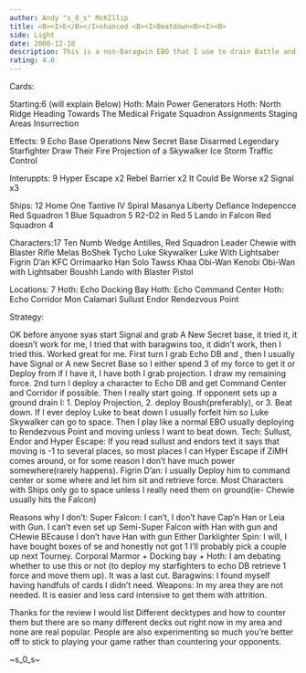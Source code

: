 ```yaml
---
author: Andy "s_0_s" McKIllip
title: <B><I>E</B></I>nhanced <B><I>Beatdown<B><I><B>
side: Light
date: 2000-12-10
description: This is a non-Baragwin EBO that I use to drain Battle and Beat. It uses a different aproach than the signal/A New Secret Base start.
rating: 4.0
---
```

Cards: 

Starting:6 (will explain Below)
Hoth: Main Power Generators
Hoth: North Ridge
Heading Towards The Medical Frigate
Squadron Assignments
Staging Areas
Insurrection

Effects: 9
Echo Base Operations
New Secret Base
Disarmed
Legendary Starfighter
Draw Their Fire
Projection of a Skywalker
Ice Storm
Traffic Control

Interuppts: 9
Hyper Escape x2
Rebel Barrier x2
It Could Be Worse x2
Signal x3

Ships: 12
Home One
Tantive IV
Spiral
Masanya
Liberty
Defiance
Indepencce
Red Squadron 1
Blue Squadron 5
R2-D2 in Red 5
Lando in Falcon
Red Squadron 4

Characters:17
Ten Numb
Wedge Antilles, Red Squadron Leader
Chewie with Blaster Rifle
Melas
BoShek
Tycho
Luke Skywalker
Luke With Lightsaber
Figrin D’an
KFC
Orrimaarko
Han Solo
Tawss Khaa
Obi-Wan Kenobi
Obi-Wan with Lightsaber
Boushh
Lando with Blaster Pistol

Locations: 7
Hoth: Echo Docking Bay
Hoth: Echo Command Center
Hoth: Echo Corridor
Mon Calamari
Sullust
Endor
Rendezvous Point  

Strategy: 

OK before anyone syas start Signal and grab A New Secret base, it tried it, it doesn’t work for me, I tried that with baragwins too, it didn’t work, then I tried this. Worked great for me. First turn I grab Echo DB and , then I usually have Signal or A new Secret Base so I either spend 3 of my force to get it or Deploy from if I have it, I have both I grab projection. I draw my remaining force. 2nd turn I deploy a character to Echo DB and get Command Center and Corridor if possible. Then I really start going. If opponent sets up a ground drain I: 1. Deploy Projection, 2. deploy Boush(preferably), or 3. Beat down. If I ever deploy Luke to beat down I usually forfeit him so Luke Skywalker can go to space. Then I play like a normal EBO usually deploying to Rendezvous Point and moving unless I want to beat down.
Tech:
Sullust, Endor and Hyper Escape: If you read sullust and endors text it says that moving is -1 to several places, so most places I can Hyper Escape if ZiMH comes around, or for some reason I don’t have much power somewhere(rarely happens).
Figrin D’an: I usually Deploy him to command center or some where and let him sit and retrieve force. Most Characters with Ships only go to space unless I really need them on ground(ie- Chewie usually hits the Falcon)

Reasons why I don’t:
Super Falcon: I can’t, I don’t have Cap’n Han or Leia with Gun. I can’t even set up Semi-Super Falcon with Han with gun and CHewie BEcause I don’t have Han with gun Either
Darklighter Spin: I will, I have bought boxes of se and honestly not got 1 I’ll probably pick a couple up next Tourney.
Corporal Marmor + Docking bay + Hoth: I am debating whether to use this or not (to deploy my starfighters to echo DB retrieve 1 force and move them up). It was a last cut.
Baragwins: I found myself having handfuls of cards I didn’t need.
Weapons: In my area they are not needed. It is easier and less card intensive to get them with attrition.

Thanks for the review I would list Different decktypes and how to counter them but there are so many different decks out right now in my area and none are real popular. People are also experimenting so much you’re better off to stick to playing your game rather than countering your opponents.

~s_0_s~
